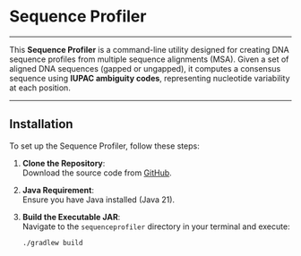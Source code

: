 # Sequence Profiler

---

This **Sequence Profiler** is a command-line utility designed for creating DNA sequence profiles from multiple sequence alignments (MSA). Given a set of aligned DNA sequences (gapped or ungapped), it computes a consensus sequence using **IUPAC ambiguity codes**, representing nucleotide variability at each position.

---

## Installation

To set up the Sequence Profiler, follow these steps:

1. **Clone the Repository**:  
   Download the source code from [GitHub](https://github.com/DemiOever/Sequence_profiler).

2. **Java Requirement**:  
   Ensure you have Java installed (Java 21).

3. **Build the Executable JAR**:  
   Navigate to the `sequenceprofiler` directory in your terminal and execute:
   ```bash
   ./gradlew build

